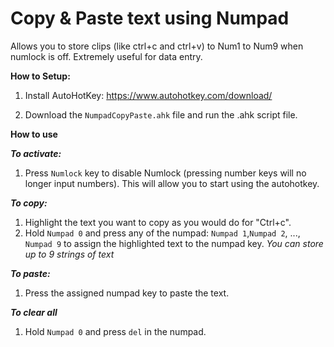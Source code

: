 # Copy & Paste text using Numpad

Allows you to store clips (like ctrl+c  and ctrl+v) to Num1 to Num9 when numlock is off.
Extremely useful for data entry.

**How to Setup:**
1) Install AutoHotKey: https://www.autohotkey.com/download/

2) Download the `NumpadCopyPaste.ahk` file and run the .ahk script file.


**How to use**


**_To activate:_**
1) Press `Numlock` key to disable Numlock (pressing number keys will no longer input numbers). This will allow you to start using the autohotkey.


**_To copy:_**
1) Highlight the text you want to copy as you would do for "Ctrl+c".
2) Hold `Numpad 0` and press any of the numpad: `Numpad 1`,`Numpad 2`, ..., `Numpad 9` to assign the highlighted text to the numpad key.
_You can store up to 9 strings of text_

**_To paste:_**
1) Press the assigned numpad key to paste the text.

**_To clear all_**
1) Hold `Numpad 0` and press `del` in the numpad.
